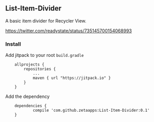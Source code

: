 ## List-Item-Divider
A basic item divider for Recycler View.

https://twitter.com/readystate/status/735145700154068993

### Install

Add jitpack to your root `build.gradle`
```
	allprojects {
		repositories {
			...
			maven { url "https://jitpack.io" }
		}
	}
```
	
Add the dependency
```
	dependencies {
	        compile 'com.github.zetaapps:List-Item-Divider:0.1'
	}
```
